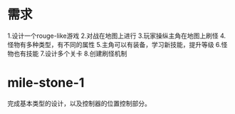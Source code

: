 # 需求
1.设计一个rouge-like游戏
2.对战在地图上进行
3.玩家操纵主角在地图上刷怪
4.怪物有多种类型，有不同的属性
5.主角可以有装备，学习新技能，提升等级
6.怪物也有技能
7.设计多个关卡
8.创建刷怪机制


# mile-stone-1
完成基本类型的设计，以及控制器的位置控制部分。
